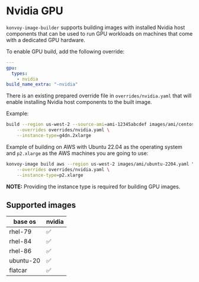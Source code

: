 # Nvidia GPU

`konvoy-image-builder` supports building images with installed Nvidia host components
that can be used to run GPU workloads on machines that come with a dedicated GPU
hardware.

To enable GPU build, add the following override:

```yaml
---
gpu:
  types:
    - nvidia
build_name_extra: "-nvidia"
```

There is an existing prepared override file in `overrides/nvidia.yaml` that will
enable installing Nvidia host components to the built image.

Example:

```sh
build --region us-west-2 --source-ami=ami-12345abcdef images/ami/centos-79.yaml \
    --overrides overrides/nvidia.yaml \
    --instance-type=g4dn.2xlarge
```

Example of building on AWS with Ubuntu 22.04 as the operating system and `p2.xlarge` as the AWS machines you are going to use:

```sh
konvoy-image build aws --region us-west-2 images/ami/ubuntu-2204.yaml \
    --overrides overrides/nvidia.yaml \
    --instance-type=p2.xlarge
```

**NOTE:** Providing the instance type is required for building GPU images.

## Supported images

| base os   | nvidia             |
|-----------|--------------------|
| rhel-79   | :white_check_mark: |
| rhel-84   | :white_check_mark: |
| rhel-86   | :white_check_mark: |
| ubuntu-20 | :white_check_mark: |
| flatcar   | :white_check_mark: |
